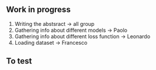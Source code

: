 ## Work in progress



1. Writing the abstsract -> all group
2. Gathering info about different models -> Paolo
3. Gathering info about different loss function -> Leonardo
4. Loading dataset -> Francesco

## To test

